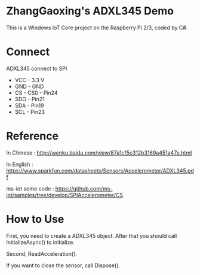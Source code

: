 # ZhangGaoxing's ADXL345 Demo
This is a Windows IoT Core project on the Raspberry Pi 2/3, coded by C#.

# Connect
ADXL345 connect to SPI
* VCC - 3.3 V
* GND -  GND
* CS - CS0 - Pin24
* SDO - Pin21
* SDA - Pin19
* SCL - Pin23

# Reference
In Chinese : http://wenku.baidu.com/view/87a1cf5c312b3169a451a47e.html

In English : https://www.sparkfun.com/datasheets/Sensors/Accelerometer/ADXL345.pdf

ms-iot some code : https://github.com/ms-iot/samples/tree/develop/SPIAccelerometer/CS

# How to Use
First, you need to create a ADXL345 object. After that you should call InitializeAsync() to initialize. 

Second, ReadAcceleration(). 

If you want to close the sensor, call Dispose().
